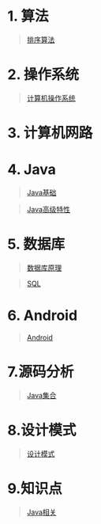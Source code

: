 # 1. 算法

>[排序算法](https://github.com/UMRhamster/Jobs2018/blob/master/algorithm/sort.md)

# 2. 操作系统

>[计算机操作系统](https://github.com/UMRhamster/Jobs2018/blob/master/operating%20system/os.md)

# 3. 计算机网路

# 4. Java

>[Java基础](https://github.com/UMRhamster/Jobs2018/blob/master/java/java.md)

>[Java高级特性](https://github.com/UMRhamster/Jobs2018/blob/master/java/java_advanced.md)

# 5. 数据库
>[数据库原理](https://github.com/UMRhamster/Jobs2018/blob/master/database/database.md)

>[SQL](https://github.com/UMRhamster/Jobs2018/blob/master/database/sql.md)

# 6. Android
>[Android](https://github.com/UMRhamster/Jobs2018/blob/master/android/android.md)

# 7.源码分析
>[Java集合](https://github.com/UMRhamster/Jobs2018/blob/master/source_analyze/source_analyze.md)

# 8.设计模式
>[设计模式](https://github.com/UMRhamster/Jobs2018/blob/master/design_pattern/design_pattern.md)

# 9.知识点
> [Java相关](https://github.com/UMRhamster/Jobs2018/blob/master/wild_knowledge_point/about_java.md)